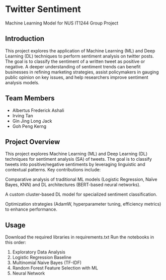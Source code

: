 # Twitter Sentiment
Machine Learning Model for NUS IT1244 Group Project

## Introduction
This project explores the application of Machine Learning (ML) and Deep Learning (DL) techniques to perform sentiment analysis on twitter posts. The goal is to classify the sentiment of a written tweet as positive or negative. A deeper understanding of sentiment trends can benefit businesses in refining marketing strategies, assist policymakers in gauging public opinion on key issues, and help researchers improve sentiment analysis models.

## Team Members
* Albertus Frederick Ashali
* Irving Tan
* Gin Jing Long Jack
* Goh Peng Kerng

## Project Overview
This project explores Machine Learning (ML) and Deep Learning (DL) techniques for sentiment analysis (SA) of tweets. The goal is to classify tweets into positive/negative sentiments by leveraging linguistic and contextual patterns. Key contributions include:

Comparative analysis of traditional ML models (Logistic Regression, Naïve Bayes, KNN) and DL architectures (BERT-based neural networks).

A custom cluster-based DL model for specialized sentiment classification.

Optimization strategies (AdamW, hyperparameter tuning, efficiency metrics) to enhance performance.


## Usage
Download the required libraries in requirements.txt
Run the notebooks in this order:
1. Exploratory Data Analysis
2. Logistic Regression Baseline
3. Multinomial Naive Bayes (TF-IDF)
4. Random Forest Feature Selection with ML
5. Neural Network
